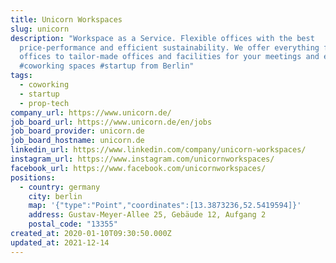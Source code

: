 ```yaml
---
title: Unicorn Workspaces
slug: unicorn
description: "Workspace as a Service. Flexible offices with the best
  price-performance and efficient sustainability. We offer everything from team
  offices to tailor-made offices and facilities for your meetings and events.
  #coworking spaces #startup from Berlin"
tags:
  - coworking
  - startup
  - prop-tech
company_url: https://www.unicorn.de/
job_board_url: https://www.unicorn.de/en/jobs
job_board_provider: unicorn.de
job_board_hostname: unicorn.de
linkedin_url: https://www.linkedin.com/company/unicorn-workspaces/
instagram_url: https://www.instagram.com/unicornworkspaces/
facebook_url: https://www.facebook.com/unicornworkspaces/
positions:
  - country: germany
    city: berlin
    map: '{"type":"Point","coordinates":[13.3873236,52.5419594]}'
    address: Gustav-Meyer-Allee 25, Gebäude 12, Aufgang 2
    postal_code: "13355"
created_at: 2020-01-10T09:30:50.000Z
updated_at: 2021-12-14
---
```

